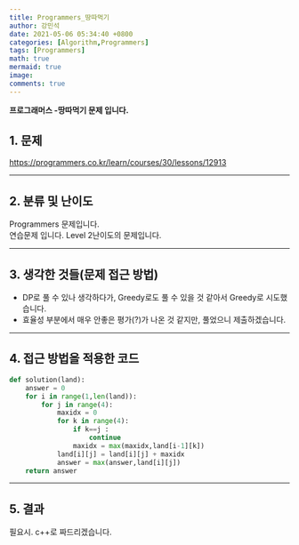 ```yaml
---
title: Programmers_땅따먹기
author: 강민석
date: 2021-05-06 05:34:40 +0800
categories: [Algorithm,Programmers]
tags: [Programmers]
math: true
mermaid: true
image: 
comments: true
---
```


**프로그래머스 -땅따먹기 문제 입니다.**

## 1. 문제
<https://programmers.co.kr/learn/courses/30/lessons/12913>






-----  

## 2. 분류 및 난이도

Programmers 문제입니다.  
연습문제 입니다.
Level 2난이도의 문제입니다.


-----  

## 3. 생각한 것들(문제 접근 방법)

- DP로 풀 수 있나 생각하다가, Greedy로도 풀 수 있을 것 같아서 Greedy로 시도했습니다.
- 효율성 부분에서 매우 안좋은 평가(?)가 나온 것 같지만, 풀었으니 제출하겠습니다.




-----  

## 4. 접근 방법을 적용한 코드


```python
def solution(land):
    answer = 0
    for i in range(1,len(land)):
        for j in range(4):
            maxidx = 0
            for k in range(4):
                if k==j :
                    continue
                maxidx = max(maxidx,land[i-1][k])
            land[i][j] = land[i][j] + maxidx
            answer = max(answer,land[i][j])
    return answer
```


-----



## 5. 결과

필요시. c++로 짜드리겠습니다.















 
